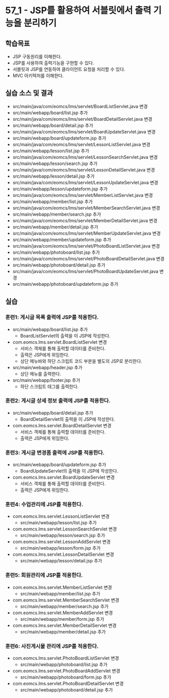 # 57_1 - JSP를 활용하여 서블릿에서 출력 기능을 분리하기  

## 학습목표

- JSP 구동원리를 이해한다.
- JSP를 사용하여 출력기능을 구현할 수 있다.
- 서블릿과 JSP를 연동하여 클라이언트 요청을 처리할 수 있다.
- MVC 아키텍처를 이해한다.

## 실습 소스 및 결과

- src/main/java/com/eomcs/lms/servlet/BoardListServlet.java 변경
- src/main/webapp/board/list.jsp 추가
- src/main/java/com/eomcs/lms/servlet/BoardDetailServlet.java 변경
- src/main/webapp/board/detail.jsp 추가
- src/main/java/com/eomcs/lms/servlet/BoardUpdateServlet.java 변경
- src/main/webapp/board/updateform.jsp 추가
- src/main/java/com/eomcs/lms/servlet/LessonListServlet.java 변경
- src/main/webapp/lesson/list.jsp 추가
- src/main/java/com/eomcs/lms/servlet/LessonSearchServlet.java 변경
- src/main/webapp/lesson/search.jsp 추가
- src/main/java/com/eomcs/lms/servlet/LessonDetailServlet.java 변경
- src/main/webapp/lesson/detail.jsp 추가
- src/main/java/com/eomcs/lms/servlet/LessonUpdateServlet.java 변경
- src/main/webapp/lesson/updateform.jsp 추가
- src/main/java/com/eomcs/lms/servlet/MemberListServlet.java 변경
- src/main/webapp/member/list.jsp 추가
- src/main/java/com/eomcs/lms/servlet/MemberSearchServlet.java 변경
- src/main/webapp/member/search.jsp 추가
- src/main/java/com/eomcs/lms/servlet/MemberDetailServlet.java 변경
- src/main/webapp/member/detail.jsp 추가
- src/main/java/com/eomcs/lms/servlet/MemberUpdateServlet.java 변경
- src/main/webapp/member/updateform.jsp 추가
- src/main/java/com/eomcs/lms/servlet/PhotoBoardListServlet.java 변경
- src/main/webapp/photoboard/list.jsp 추가
- src/main/java/com/eomcs/lms/servlet/PhotoBoardDetailServlet.java 변경
- src/main/webapp/photoboard/detail.jsp 추가
- src/main/java/com/eomcs/lms/servlet/PhotoBoardUpdateServlet.java 변경
- src/main/webapp/photoboard/updateform.jsp 추가

## 실습  

### 훈련1: 게시글 목록 출력에 JSP를 적용한다.

- src/main/webapp/board/list.jsp 추가
  - BoardListServlet의 출력을 이 JSP에 작성한다.
- com.eomcs.lms.servlet.BoardListServlet 변경
  - 서비스 객체를 통해 출력할 데이터를 준비한다.
  - 출력은 JSP에게 위임한다.
  - 상단 메뉴바와 하단 스크립트 코드 부분을 별도의 JSP로 분리한다.
- src/main/webapp/header.jsp 추가
  - 상단 메뉴를 출력한다.
- src/main/webapp/footer.jsp 추가
  - 하단 스크립트 태그를 출력한다.
  
### 훈련2: 게시글 상세 정보 출력에 JSP를 적용한다.

- src/main/webapp/board/detail.jsp 추가
  - BoardDetailServlet의 출력을 이 JSP에 작성한다.
- com.eomcs.lms.servlet.BoardDetailServlet 변경
  - 서비스 객체를 통해 출력할 데이터를 준비한다.
  - 출력은 JSP에게 위임한다.

### 훈련3: 게시글 변경폼 출력에 JSP를 적용한다.

- src/main/webapp/board/updateform.jsp 추가
  - BoardUpdateServlet의 출력을 이 JSP에 작성한다.
- com.eomcs.lms.servlet.BoardUpdateServlet 변경
  - 서비스 객체를 통해 출력할 데이터를 준비한다.
  - 출력은 JSP에게 위임한다.
  
### 훈련4: 수업관리에 JSP를 적용한다.

- com.eomcs.lms.servlet.LessonListServlet 변경
  - src/main/webapp/lesson/list.jsp 추가
- com.eomcs.lms.servlet.LessonSearchServlet 변경
  - src/main/webapp/lesson/search.jsp 추가
- com.eomcs.lms.servlet.LessonAddServlet 변경
  - src/main/webapp/lesson/form.jsp 추가
- com.eomcs.lms.servlet.LessonDetailServlet 변경
  - src/main/webapp/lesson/detail.jsp 추가
  
### 훈련5: 회원관리에 JSP를 적용한다.

- com.eomcs.lms.servlet.MemberListServlet 변경
  - src/main/webapp/member/list.jsp 추가
- com.eomcs.lms.servlet.MemberSearchServlet 변경
  - src/main/webapp/member/search.jsp 추가
- com.eomcs.lms.servlet.MemberAddServlet 변경
  - src/main/webapp/member/form.jsp 추가
- com.eomcs.lms.servlet.MemberDetailServlet 변경
  - src/main/webapp/member/detail.jsp 추가
  
### 훈련6: 사진게시물 관리에 JSP를 적용한다.

- com.eomcs.lms.servlet.PhotoBoardListServlet 변경
  - src/main/webapp/photoboard/list.jsp 추가
- com.eomcs.lms.servlet.PhotoBoardAddServlet 변경
  - src/main/webapp/photoboard/form.jsp 추가
- com.eomcs.lms.servlet.PhotoBoardDetailServlet 변경
  - src/main/webapp/photoboard/detail.jsp 추가